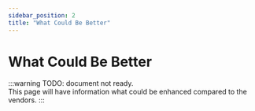```yaml
---
sidebar_position: 2
title: "What Could Be Better"
---
```


# What Could Be Better

:::warning
TODO: document not ready.  
This page will have information what could be enhanced compared to the vendors.
:::